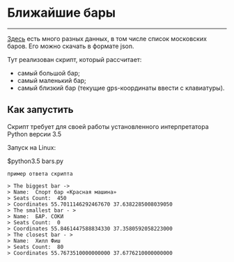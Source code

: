 # Ближайшие бары
<hr> </hr>

[Здесь](http://data.mos.ru/opendata/7710881420-bary) есть много разных данных, в том числе список московских баров. Его можно скачать в формате json.

Тут реализован скрипт, который рассчитает:

* самый большой бар;
* самый маленький бар;
* самый близкий бар (текущие gps-координаты ввести с клавиатуры).

## Как запустить

Скрипт требует для своей работы установленного интерпретатора Python версии 3.5

Запуск на Linux:

$python3.5 bars.py

    пример ответа скрипта

    > The biggest bar ->                                                                                                                                     
    > Name:  Спорт бар «Красная машина»                                                                                                                      
    > Seats Count:  450                                                                                                                                      
    > Coordinates 55.7011146292467670 37.6382285008039050                                                                                                    
    > The smallest bar - >                                                                                                                                   
    > Name:  БАР. СОКИ                                                                                                                                       
    > Seats Count:  0                                                                                                                                        
    > Coordinates 55.8461447588834330 37.3580592058223000                                                                                                    
    > The closest bar - >                                                                                                                                    
    > Name:  Хилл Фиш                                                                                                                                        
    > Seats Count:  80                                                                                                                                       
    > Coordinates 55.7673510000000000 37.6776210000000000 

